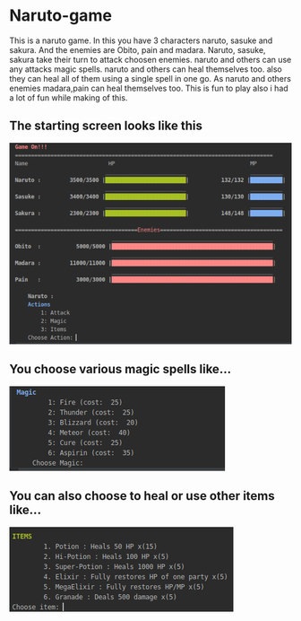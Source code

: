 # Naruto-game
This is a naruto game. In this you have 3 characters naruto, sasuke and sakura. And the enemies are Obito, pain and madara.
Naruto, sasuke, sakura take their turn to attack choosen enemies. naruto and others can use any attacks magic spells. naruto and others can heal themselves too. also they can heal all of them using a single spell in one go.
As naruto and others enemies madara,pain can heal themselves too. This is fun to play also i had a lot of fun while making of this.

## The starting screen looks like this 
![Image](https://github.com/Sanket758/Naruto-game/blob/master/Screenshots/Screenshot%20from%202020-01-21%2021-54-10.png "Naruto Game")

## You choose various magic spells like...
![Image](https://github.com/Sanket758/Naruto-game/blob/master/Screenshots/Screenshot%20from%202020-01-21%2021-54-36.png "Naruto Game")

## You can also choose to heal or use other items like...
![Image](https://github.com/Sanket758/Naruto-game/blob/master/Screenshots/Screenshot%20from%202020-01-21%2021-54-55.png "Naruto Game")
